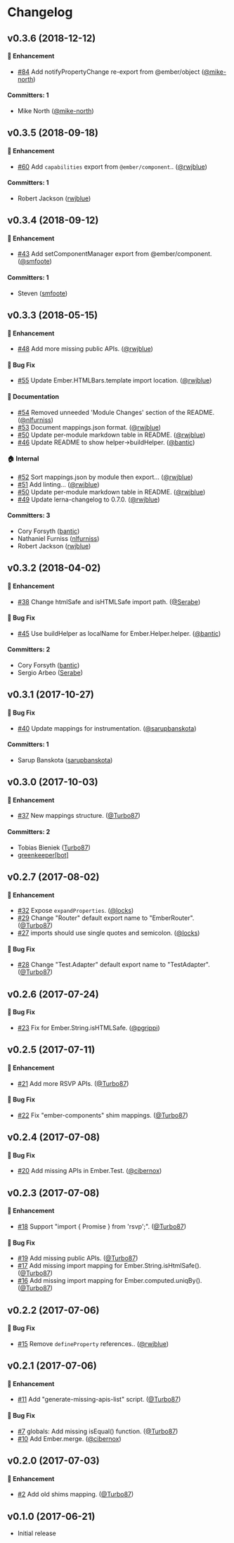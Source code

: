 # Changelog

## v0.3.6 (2018-12-12)

#### :rocket: Enhancement
* [#84](https://github.com/ember-cli/ember-rfc176-data/pull/84) Add notifyPropertyChange re-export from @ember/object ([@mike-north](https://github.com/mike-north))

#### Committers: 1
- Mike North ([@mike-north](https://github.com/mike-north))

## v0.3.5 (2018-09-18)

#### :rocket: Enhancement
* [#60](https://github.com/ember-cli/ember-rfc176-data/pull/60) Add `capabilities` export from `@ember/component`.. ([@rwjblue](https://github.com/rwjblue))

#### Committers: 1
- Robert Jackson ([rwjblue](https://github.com/rwjblue))

## v0.3.4 (2018-09-12)

#### :rocket: Enhancement
* [#43](https://github.com/ember-cli/ember-rfc176-data/pull/43) Add setComponentManager export from @ember/component. ([@smfoote](https://github.com/smfoote))

#### Committers: 1
- Steven ([smfoote](https://github.com/smfoote))

## v0.3.3 (2018-05-15)

#### :rocket: Enhancement
* [#48](https://github.com/ember-cli/ember-rfc176-data/pull/48) Add more missing public APIs. ([@rwjblue](https://github.com/rwjblue))

#### :bug: Bug Fix
* [#55](https://github.com/ember-cli/ember-rfc176-data/pull/55) Update Ember.HTMLBars.template import location. ([@rwjblue](https://github.com/rwjblue))

#### :memo: Documentation
* [#54](https://github.com/ember-cli/ember-rfc176-data/pull/54) Removed unneeded 'Module Changes' section of the README. ([@nlfurniss](https://github.com/nlfurniss))
* [#53](https://github.com/ember-cli/ember-rfc176-data/pull/53) Document mappings.json format. ([@rwjblue](https://github.com/rwjblue))
* [#50](https://github.com/ember-cli/ember-rfc176-data/pull/50) Update per-module markdown table in README. ([@rwjblue](https://github.com/rwjblue))
* [#46](https://github.com/ember-cli/ember-rfc176-data/pull/46) Update README to show helper->buildHelper. ([@bantic](https://github.com/bantic))

#### :house: Internal
* [#52](https://github.com/ember-cli/ember-rfc176-data/pull/52) Sort mappings.json by module then export... ([@rwjblue](https://github.com/rwjblue))
* [#51](https://github.com/ember-cli/ember-rfc176-data/pull/51) Add linting... ([@rwjblue](https://github.com/rwjblue))
* [#50](https://github.com/ember-cli/ember-rfc176-data/pull/50) Update per-module markdown table in README. ([@rwjblue](https://github.com/rwjblue))
* [#49](https://github.com/ember-cli/ember-rfc176-data/pull/49) Update lerna-changelog to 0.7.0. ([@rwjblue](https://github.com/rwjblue))

#### Committers: 3
- Cory Forsyth ([bantic](https://github.com/bantic))
- Nathaniel Furniss ([nlfurniss](https://github.com/nlfurniss))
- Robert Jackson ([rwjblue](https://github.com/rwjblue))

## v0.3.2 (2018-04-02)

#### :rocket: Enhancement
* [#38](https://github.com/ember-cli/ember-rfc176-data/pull/38) Change htmlSafe and isHTMLSafe import path. ([@Serabe](https://github.com/Serabe))

#### :bug: Bug Fix
* [#45](https://github.com/ember-cli/ember-rfc176-data/pull/45) Use buildHelper as localName for Ember.Helper.helper. ([@bantic](https://github.com/bantic))

#### Committers: 2
- Cory Forsyth ([bantic](https://github.com/bantic))
- Sergio Arbeo ([Serabe](https://github.com/Serabe))

## v0.3.1 (2017-10-27)

#### :bug: Bug Fix
* [#40](https://github.com/ember-cli/ember-rfc176-data/pull/40) Update mappings for instrumentation. ([@sarupbanskota](https://github.com/sarupbanskota))

#### Committers: 1
- Sarup Banskota ([sarupbanskota](https://github.com/sarupbanskota))

## v0.3.0 (2017-10-03)

#### :rocket: Enhancement
* [#37](https://github.com/ember-cli/ember-rfc176-data/pull/37) New mappings structure. ([@Turbo87](https://github.com/Turbo87))

#### Committers: 2
- Tobias Bieniek ([Turbo87](https://github.com/Turbo87))
- [greenkeeper[bot]](https://github.com/apps/greenkeeper)

## v0.2.7 (2017-08-02)

#### :rocket: Enhancement
* [#32](https://github.com/ember-cli/ember-rfc176-data/pull/32) Expose `expandProperties`. ([@locks](https://github.com/locks))
* [#29](https://github.com/ember-cli/ember-rfc176-data/pull/29) Change "Router" default export name to "EmberRouter". ([@Turbo87](https://github.com/Turbo87))
* [#27](https://github.com/ember-cli/ember-rfc176-data/pull/27) imports should use single quotes and semicolon. ([@locks](https://github.com/locks))

#### :bug: Bug Fix
* [#28](https://github.com/ember-cli/ember-rfc176-data/pull/28) Change "Test.Adapter" default export name to "TestAdapter". ([@Turbo87](https://github.com/Turbo87))


## v0.2.6 (2017-07-24)

#### :bug: Bug Fix
* [#23](https://github.com/ember-cli/ember-rfc176-data/pull/23) Fix for Ember.String.isHTMLSafe. ([@pgrippi](https://github.com/pgrippi))


## v0.2.5 (2017-07-11)

#### :rocket: Enhancement
* [#21](https://github.com/ember-cli/ember-rfc176-data/pull/21) Add more RSVP APIs. ([@Turbo87](https://github.com/Turbo87))

#### :bug: Bug Fix
* [#22](https://github.com/ember-cli/ember-rfc176-data/pull/22) Fix "ember-components" shim mappings. ([@Turbo87](https://github.com/Turbo87))


## v0.2.4 (2017-07-08)

#### :bug: Bug Fix
* [#20](https://github.com/ember-cli/ember-rfc176-data/pull/20) Add missing APIs in Ember.Test. ([@cibernox](https://github.com/cibernox))


## v0.2.3 (2017-07-08)

#### :rocket: Enhancement
* [#18](https://github.com/ember-cli/ember-rfc176-data/pull/18) Support "import { Promise } from 'rsvp';". ([@Turbo87](https://github.com/Turbo87))

#### :bug: Bug Fix
* [#19](https://github.com/ember-cli/ember-rfc176-data/pull/19) Add missing public APIs. ([@Turbo87](https://github.com/Turbo87))
* [#17](https://github.com/ember-cli/ember-rfc176-data/pull/17) Add missing import mapping for Ember.String.isHtmlSafe(). ([@Turbo87](https://github.com/Turbo87))
* [#16](https://github.com/ember-cli/ember-rfc176-data/pull/16) Add missing import mapping for Ember.computed.uniqBy(). ([@Turbo87](https://github.com/Turbo87))


## v0.2.2 (2017-07-06)

#### :bug: Bug Fix
* [#15](https://github.com/ember-cli/ember-rfc176-data/pull/15) Remove `defineProperty` references.. ([@rwjblue](https://github.com/rwjblue))


## v0.2.1 (2017-07-06)

#### :rocket: Enhancement
* [#11](https://github.com/ember-cli/ember-rfc176-data/pull/11) Add "generate-missing-apis-list" script. ([@Turbo87](https://github.com/Turbo87))

#### :bug: Bug Fix
* [#7](https://github.com/ember-cli/ember-rfc176-data/pull/7) globals: Add missing isEqual() function. ([@Turbo87](https://github.com/Turbo87))
* [#10](https://github.com/ember-cli/ember-rfc176-data/pull/10) Add Ember.merge. ([@cibernox](https://github.com/cibernox))


## v0.2.0 (2017-07-03)

#### :rocket: Enhancement
* [#2](https://github.com/ember-cli/ember-rfc176-data/pull/2) Add old shims mapping. ([@Turbo87](https://github.com/Turbo87))


## v0.1.0 (2017-06-21)

* Initial release
